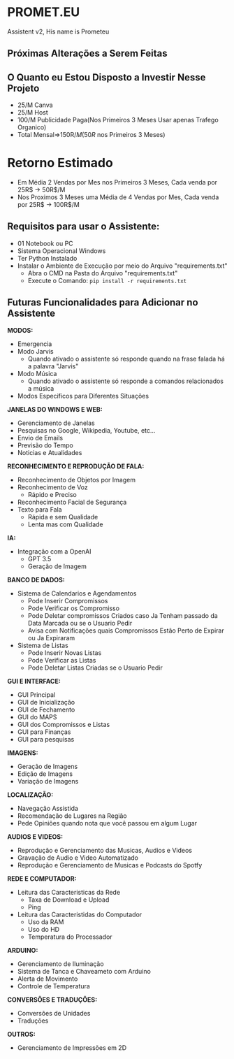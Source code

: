 # PROMET.EU
Assistent v2, His name is Prometeu

## Próximas Alterações a Serem Feitas

## O Quanto eu Estou Disposto a Investir Nesse Projeto
- 25/M Canva
- 25/M Host
- 100/M Publicidade Paga(Nos Primeiros 3 Meses Usar apenas Trafego Organico)
- Total Mensal=>150R$/M(50R$ nos Primeiros 3 Meses)

# Retorno Estimado
- Em Média 2 Vendas por Mes nos Primeiros 3 Meses, Cada venda por 25R$ -> 50R$/M
- Nos Proximos 3 Meses uma Média de 4 Vendas por Mes, Cada venda por 25R$ -> 100R$/M

## Requisitos para usar o Assistente:
- 01 Notebook ou PC
- Sistema Operacional Windows
- Ter Python Instalado
- Instalar o Ambiente de Execução por meio do Arquivo "requirements.txt"
  - Abra o CMD na Pasta do Arquivo "requirements.txt"
  - Execute o Comando: `pip install -r requirements.txt`


## Futuras Funcionalidades para Adicionar no Assistente
**MODOS:**
- Emergencia
- Modo Jarvis
  - Quando ativado o assistente só responde quando na frase falada há a palavra "Jarvis"
- Modo Música
  - Quando ativado o assistente só responde a comandos relacionados a música
- Modos Especificos para Diferentes Situações


**JANELAS DO WINDOWS E WEB:**
- Gerenciamento de Janelas 
- Pesquisas no Google, Wikipedia, Youtube, etc...
- Envio de Emails
- Previsão do Tempo
- Noticias e Atualidades


**RECONHECIMENTO E REPRODUÇÃO DE FALA:**
- Reconhecimento de Objetos por Imagem
- Reconhecimento de Voz
  - Rápido e Preciso
- Reconhecimento Facial de Segurança
- Texto para Fala
  - Rápida e sem Qualidade
  - Lenta mas com Qualidade


**IA:**
- Integração com a OpenAI
  - GPT 3.5
  - Geração de Imagem


**BANCO DE DADOS:**
- Sistema de Calendarios e Agendamentos
  - Pode Inserir Compromissos
  - Pode Verificar os Compromisso
  - Pode Deletar compromissos Criados caso Ja Tenham passado da Data Marcada ou se o Usuario Pedir
  - Avisa com Notificações quais Compromissos Estão Perto de Expirar ou Ja Expiraram
- Sistema de Listas
  - Pode Inserir Novas Listas
  - Pode Verificar as Listas
  - Pode Deletar Listas Criadas se o Usuario Pedir


**GUI E INTERFACE:**
- GUI Principal
- GUI de Inicialização
- GUI de Fechamento
- GUI do MAPS
- GUI dos Compromissos e Listas
- GUI para Finanças
- GUI para pesquisas


**IMAGENS:**
- Geração de Imagens
- Edição de Imagens
- Variação de Imagens


**LOCALIZAÇÃO:**
- Navegação Assistida
- Recomendação de Lugares na Região
- Pede Opiniões quando nota que você passou em algum Lugar


**AUDIOS E VIDEOS:**
- Reprodução e Gerenciamento das Musicas, Audios e Videos
- Gravação de Audio e Video Automatizado
- Reprodução e Gerenciamento de Musicas e Podcasts do Spotfy


**REDE E COMPUTADOR:**
- Leitura das Caracteristicas da Rede
  - Taxa de Download e Upload
  - Ping
- Leitura das Caracteristidas do Computador
  - Uso da RAM
  - Uso do HD
  - Temperatura do Processador


**ARDUINO:**
- Gerenciamento de Iluminação
- Sistema de Tanca e Chaveameto com Arduino
- Alerta de Movimento
- Controle de Temperatura


**CONVERSÕES E TRADUÇÕES:**
- Conversões de Unidades
- Traduções


**OUTROS:**
- Gerenciamento de Impressões em 2D
